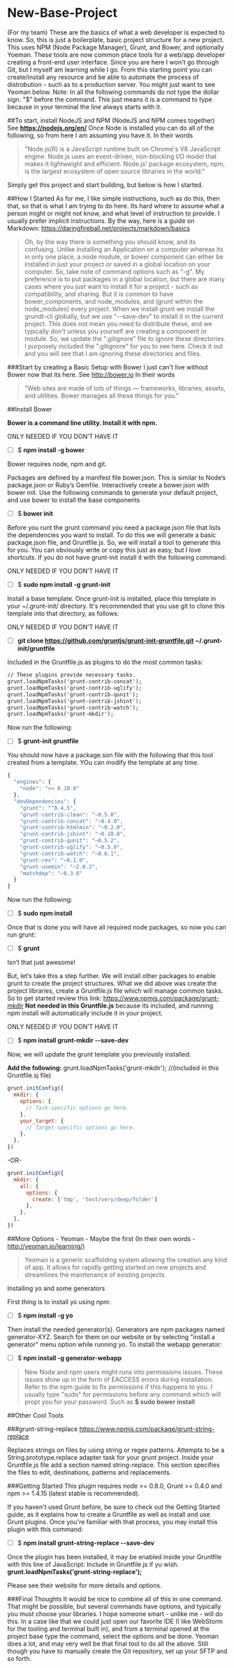 # New-Base-Project
(For my team) These are the basics of what a web developer is expected to know. So, this is just a boilerplate, basic project structure for a new project. This uses NPM (Node Package Manager), Grunt, and Bower, and optionally Yoeman. These tools are now common place tools for a web/app developer creating a front-end user interface. Since you are here I won't go through Git, but I myself am learning while I go. From this starting point you can create/install any resource and be able to automate the process of distrobution - such as to a production server. You might just want to see Yeoman below.
Note: In all the following commands do not type the dollar sign. "$" before the command. This just means it is a command to type because in your terminal the line always starts with it.

##To start, install NodeJS and NPM 
(NodeJS and NPM comes together) 
See __https://nodejs.org/en/__
Once Node is installed you can do all of the following, so from here I am assuming you have it. In their words 
>"Node.js(R) is a JavaScript runtime built on Chrome's V8 JavaScript engine. Node.js uses an event-driven, non-blocking I/O model that makes it lightweight and efficient. Node.js' package ecosystem, npm, is the largest ecosystem of open source libraries in the world."

Simply get this project and start building, but below is how I started.

##How I Started
As for me, I like simple instructions, such as do this, then that, so that is what I am trying to do here. Its hard where to assume what a person might or might not know, and what level of instruction to provide. I usually prefer implicit instructions. 
By the way, here is a guide on Markdown: https://daringfireball.net/projects/markdown/basics


>Oh, by the way there is something you should know, and its confusing. Unlike installing an Application on a computer whereas its in only one place, a node module, or bower component can either be installed in just your project or saved in a global location on your computer. So, take note of command options such as "-g". My preference is to put packages in a global location, but there are many cases where you just want to install it for a project - such as compatibility, and sharing. But it is common to have bower_components, and node_modules, and (grunt within the node_modules) every project. When we install grunt we install the grundt-cli globally, but we use "--save-dev" to install it in the current project. 
>This does not mean you need to distribute these, and we typically don't unless you yourself are creating a component or module. So, we update the ".gitignore" file to ignore these directories. I purposely included the ".gitignore" for you to see here. Check it out and you will see that I am ignoring these directories and files.

###Start by creating a Basic Setup with Bower
I just can't live without Bower now that its here. See http://bower.io
In their words 
>"Web sites are made of lots of things — frameworks, libraries, assets, and utilities. Bower manages all these things for you."

##Install Bower

__Bower is a command line utility. Install it with npm.__

ONLY NEEDED IF YOU DON’T HAVE IT
- [ ] $ __npm install -g bower__

Bower requires node, npm and git.

Packages are defined by a manifest file bower.json. This is similar to Node’s package.json or Ruby’s Gemfile. Interactively create a bower.json with bower init. Use the following commands to generate your default project, and use bower to install the base components

- [ ] $ __bower init__

Before you runt the grunt command you need a package.json file that lists the dependencies you want to install. To do this we will generate a basic package.json file, and Gruntfile.js. So, we will install a tool to generate this for you. You can obviously write or copy this just as easy, but I love shortcuts.
If you do not have grunt-init install it with the following command:

ONLY NEEDED IF YOU DON’T HAVE IT
- [ ] $ __sudo npm install -g grunt-init__

Install a base template. Once grunt-init is installed, place this template in your ~/.grunt-init/ directory. It's recommended that you use git to clone this template into that directory, as follows:

ONLY NEEDED IF YOU DON’T HAVE IT
- [ ] __git clone https://github.com/gruntjs/grunt-init-gruntfile.git ~/.grunt-init/gruntfile__

Included in the Gruntfile.js as plugins to do the most common tasks:
```HTML
// These plugins provide necessary tasks.
grunt.loadNpmTasks('grunt-contrib-concat');
grunt.loadNpmTasks('grunt-contrib-uglify');
grunt.loadNpmTasks('grunt-contrib-qunit');
grunt.loadNpmTasks('grunt-contrib-jshint');
grunt.loadNpmTasks('grunt-contrib-watch');
grunt.loadNpmTasks('grunt-mkdir');
```

Now run the following:
- [ ] $ __grunt-init gruntfile__

You should now have a package.son file with the following that this tool created from a template. YOu can modify the template at any time.
```js
{
  "engines": {
    "node": ">= 0.10.0"
  },
  "devDependencies": {
    "grunt": "^0.4.5",
    "grunt-contrib-clean": "~0.5.0",
    "grunt-contrib-concat": "~0.4.0",
    "grunt-contrib-htmlmin": "~0.2.0",
    "grunt-contrib-jshint": "~0.10.0",
    "grunt-contrib-qunit": "~0.5.2",
    "grunt-contrib-uglify": "~0.5.0",
    "grunt-contrib-watch": "~0.6.1",
    "grunt-rev": "~0.1.0",
    "grunt-usemin": "~2.0.2",
    "matchdep": "~0.3.0"
  }
}


```



Now run the following:
- [ ] $ __sudo npm install__

Once that is done you will have all required node packages, so now you can run grunt:

- [ ] $ __grunt__

Isn’t that just awesome!

But, let’s take this a step further. We will install other packages to enable grunt to create the project structures. What we did above was create the project libraries, create a Gruntfile.js file which will manage common tasks. So to get started review this link: https://www.npmjs.com/package/grunt-mkdir
__Not needed in this Gruntfile.js__ because its included, and running npm install will automatically include it in your project.

ONLY NEEDED IF YOU DON’T HAVE IT
- [ ] $ __npm install grunt-mkdir --save-dev__


Now, we will update the grunt template you previously installed:

__Add the following:__
grunt.loadNpmTasks('grunt-mkdir'); //(included in this Gruntfile.sj file)

```js
grunt.initConfig({
  mkdir: {
    options: {
      // Task-specific options go here. 
    },
    your_target: {
      // Target-specific options go here. 
    },
  },
})
```
-OR-
```js
grunt.initConfig({
  mkdir: {
    all: {
      options: {
        create: ['tmp', 'test/very/deep/folder']
      },
    },
  },
})
```

##More Options - Yeoman - Maybe the first
(In their own words - http://yeoman.io/learning/) 
>Yeoman is a generic scaffolding system allowing the creation any kind of app. It allows for rapidly getting started on new projects and streamlines the maintenance of existing projects.

Installing yo and some generators

First thing is to install yo using npm:

- [ ] $ __npm install -g yo__

Then install the needed generator(s). Generators are npm packages named generator-XYZ. Search for them on our website or by selecting "install a generator" menu option while running yo. To install the webapp generator:

- [ ] $ __npm install -g generator-webapp__

> New Node and npm users might runs into permissions issues. These issues show up in the form of EACCESS errors during installation. Refer to the npm guide to fix permissions if this happens to you.
I usually type "sudo" for permissions before any command which will propt you for your password. Such as __$ sudo bower install <package name>__


##Other Cool Tools

###grunt-string-replace 
https://www.npmjs.com/package/grunt-string-replace

Replaces strings on files by using string or regex patterns. 
Attempts to be a String.prototype.replace adapter task for your grunt project.
Inside your Gruntfile.js file add a section named string-replace. This section specifies the files to edit, destinations, patterns and replacements.

###Getting Started
This plugin requires node >= 0.8.0, Grunt >= 0.4.0 and npm >= 1.4.15 (latest stable is recommended).

If you haven't used Grunt before, be sure to check out the Getting Started guide, as it explains how to create a Gruntfile as well as install and use Grunt plugins. Once you're familiar with that process, you may install this plugin with this command:

- [ ] $ __npm install grunt-string-replace --save-dev__

Once the plugin has been installed, it may be enabled inside your Gruntfile with this line of JavaScript:
Include in Gruntfile.js if yu wish.
__grunt.loadNpmTasks('grunt-string-replace');__

Please see their website for more details and options.

###Final Thoughts
It would be nice to combine all of this in one command. That might be possible, but several commands have options, and typically you must choose your libraries. I hope someone smart - unlike me - will do this. In a case like that we could just open our favorite IDE (I like WebStorm for the tooling and terminal built in), and from a terminal opened at the project base type the command, select the options and be done. Yeoman does a lot, and may very well be that final tool to do all the above. Still though you have to manually create the Git repository, set up your SFTP and so forth.